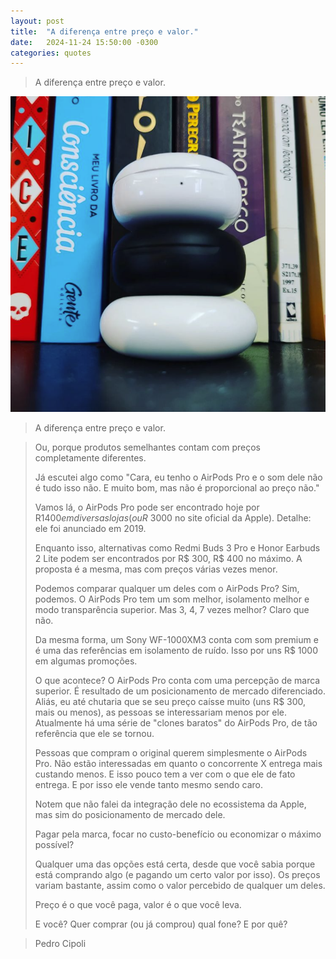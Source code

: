 ```yaml
---
layout: post
title:  "A diferença entre preço e valor."
date:   2024-11-24 15:50:00 -0300
categories: quotes
---
```


>A diferença entre preço e valor.

[![A diferença entre preço e valor](/assets/pedro-cipoli-preco-valor.png)](https://www.instagram.com/p/CZz6YFnleTg/?igsh=MTBzbmNyNnRoeGZneA==)

> A diferença entre preço e valor.

>Ou, porque produtos semelhantes contam com preços completamente diferentes.
>
>Já escutei algo como "Cara, eu tenho o AirPods Pro e o som dele não é tudo isso não. E muito bom, mas não é proporcional ao preço não."
>
>Vamos lá, o AirPods Pro pode ser encontrado hoje por R$1400 em diversas lojas (ou R$ 3000 no site oficial da Apple). Detalhe: ele foi anunciado em 2019.
>
>Enquanto isso, alternativas como Redmi Buds 3 Pro e Honor Earbuds 2 Lite podem ser encontrados por R$ 300, R$ 400 no máximo. A proposta é a mesma, mas com preços várias vezes menor.
>
>Podemos comparar qualquer um deles com o AirPods Pro? Sim, podemos. O AirPods Pro tem um som melhor, isolamento melhor e modo transparência superior. Mas 3, 4, 7 vezes melhor? Claro que não.
>
>Da mesma forma, um Sony WF-1000XM3 conta com som premium e é uma das referências em isolamento de ruído. Isso por uns R$ 1000 em algumas promoções.
>
>O que acontece? O AirPods Pro conta com uma percepção de marca superior. É resultado de um posicionamento de mercado diferenciado. Aliás, eu até chutaria que se seu preço caísse muito (uns R$ 300, mais ou menos), as pessoas se interessariam menos por ele. Atualmente há uma série de "clones baratos" do AirPods Pro, de tão referência que ele se tornou.
>
>Pessoas que compram o original querem simplesmente o AirPods Pro. Não estão interessadas em quanto o concorrente X entrega mais custando menos. E isso pouco tem a ver com o que ele de fato entrega. E por isso ele vende tanto mesmo sendo caro.
>
>Notem que não falei da integração dele no ecossistema da Apple, mas sim do posicionamento de mercado dele.
>
>Pagar pela marca, focar no custo-benefício ou economizar o máximo possível?
>
>Qualquer uma das opções está certa, desde que você sabia porque está comprando algo (e pagando um certo valor por isso). Os preços variam bastante, assim como o valor percebido de qualquer um deles.
>
>Preço é o que você paga, valor é o que você leva.
>
>E você? Quer comprar (ou já comprou) qual fone? E por quê?

>Pedro Cipoli
